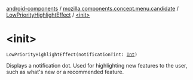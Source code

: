 [android-components](../../index.md) / [mozilla.components.concept.menu.candidate](../index.md) / [LowPriorityHighlightEffect](index.md) / [&lt;init&gt;](./-init-.md)

# &lt;init&gt;

`LowPriorityHighlightEffect(notificationTint: `[`Int`](https://kotlinlang.org/api/latest/jvm/stdlib/kotlin/-int/index.html)`)`

Displays a notification dot.
Used for highlighting new features to the user, such as what's new or a recommended feature.

